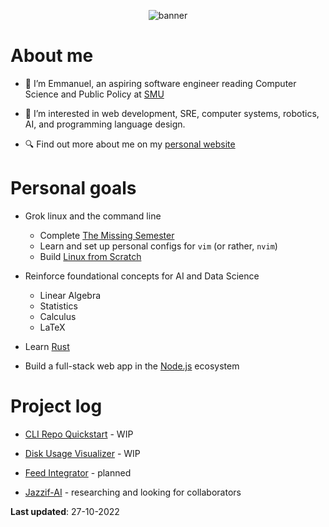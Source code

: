<p align="center">
  <img alt="banner" src="https://user-images.githubusercontent.com/45187465/189823863-3fcd9393-263c-44ea-b87b-168c16460fd4.png">
</p>

# About me
- 👋 I’m Emmanuel, an aspiring software engineer reading Computer Science and Public Policy at [SMU](https://smu.edu.sg)

- 👀 I’m interested in web development, SRE, computer systems, robotics, AI, and programming language design. 

- 🔍 Find out more about me on my [personal website](https://emmaneugene.github.io)

# Personal goals

- Grok linux and the command line 
   - Complete [The Missing Semester](https://missing.csail.mit.edu/)
   - Learn and set up personal configs for `vim` (or rather, `nvim`)  
   - Build [Linux from Scratch](https://www.linuxfromscratch.org/)

- Reinforce foundational concepts for AI and Data Science 
   - Linear Algebra
   - Statistics
   - Calculus
   - LaTeX
  
- Learn [Rust](https://doc.rust-lang.org/book/)

- Build a full-stack web app in the [Node.js](https://nodejs.org/en/) ecosystem

# Project log

- [CLI Repo Quickstart](https://github.com/emmaneugene/cli-repo-quickstart) - WIP

- [Disk Usage Visualizer](https://github.com/emmaneugene/disk-usage-visualizer) - WIP

- [Feed Integrator](https://github.com/emmaneugene/feed-integrator) - planned

- [Jazzif-AI](https://github.com/emmaneugene/Jazzif-AI) - researching and looking for collaborators

**Last updated**: 27-10-2022

<!---
emmaneugene/emmaneugene is a ✨ special ✨ repository because its `README.md` (this file) appears on your GitHub profile.
You can click the Preview link to take a look at your changes.
--->
